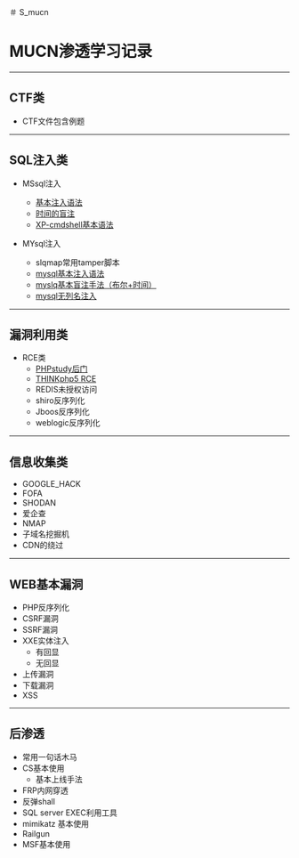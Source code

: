 ＃ S_mucn
# MUCN渗透学习记录

--------------------

## CTF类
+ CTF文件包含例题

--------------------

## SQL注入类

+ MSsql注入
   + [基本注入语法](https://github.com/mulcl/S_mucn/blob/main/SQL_injection/mssql.md)
   + [时间的盲注](https://github.com/mulcl/S_mucn/blob/main/SQL_injection/mssql_time.md)
   + [XP-cmdshell基本语法](https://github.com/mulcl/S_mucn/blob/main/SQL_injection/xp_cmdshell.md)
   
+ MYsql注入
   + slqmap常用tamper脚本
   + [mysql基本注入语法](https://github.com/mulcl/S_mucn/blob/main/SQL_injection/MYSQL.md)
   + [myslq基本盲注手法（布尔+时间）](https://github.com/mulcl/S_mucn/blob/main/SQL_injection/MYSQL%E7%9B%B2%E6%B3%A8.md)
   + [mysql无列名注入](https://github.com/mulcl/S_mucn/blob/main/SQL_injection/%E6%97%A0%E5%88%97%E5%90%8D%E6%B3%A8%E5%85%A5.md)
   
--------------------

## 漏洞利用类

+ RCE类
   + [PHPstudy后门](https://github.com/mulcl/S_mucn/blob/main/RCE/phpstudy.md)
   + [THINKphp5 RCE](https://github.com/mulcl/S_mucn/blob/main/RCE/Thinkphp5_RCE.md)
   + REDIS未授权访问
   + shiro反序列化
   + Jboos反序列化
   + weblogic反序列化

--------------------

## 信息收集类
+ GOOGLE_HACK
+ FOFA
+ SHODAN
+ 爱企查
+ NMAP
+ 子域名挖掘机
+ CDN的绕过

--------------------

## WEB基本漏洞

+ PHP反序列化
+ CSRF漏洞
+ SSRF漏洞
+ XXE实体注入
   + 有回显
   + 无回显
+ 上传漏洞
+ 下载漏洞
+ XSS

--------------------

## 后渗透

+ 常用一句话木马
+ CS基本使用
   + 基本上线手法
+ FRP内网穿透
+ 反弹shall
+ SQL server EXEC利用工具
+ mimikatz 基本使用
+ Railgun
+ MSF基本使用
